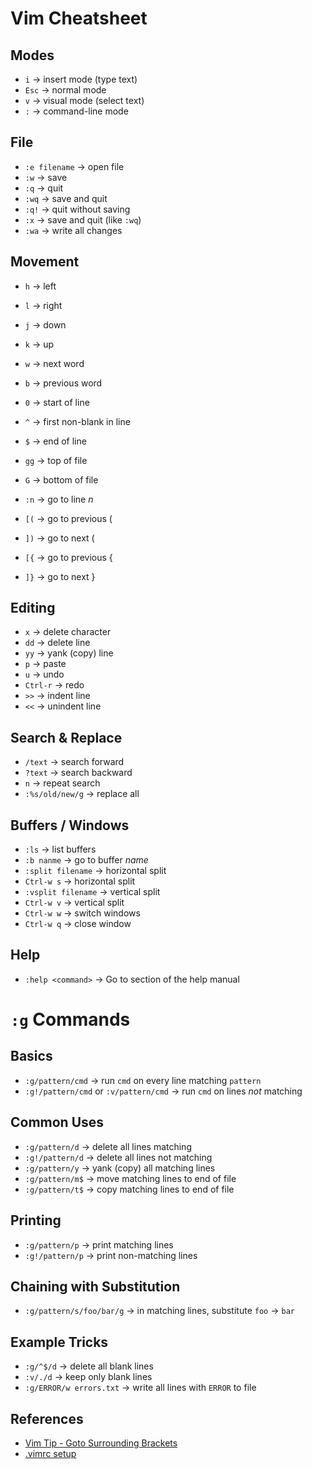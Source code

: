 # Vim Cheatsheet

## Modes
- `i` → insert mode (type text)
- `Esc` → normal mode
- `v` → visual mode (select text)
- `:` → command-line mode

## File
- `:e filename` → open file
- `:w` → save
- `:q` → quit
- `:wq` → save and quit
- `:q!` → quit without saving
- `:x` → save and quit (like `:wq`)
- `:wa` → write all changes 

## Movement
- `h` → left
- `l` → right
- `j` → down
- `k` → up
- `w` → next word
- `b` → previous word
- `0` → start of line
- `^` → first non-blank in line
- `$` → end of line
- `gg` → top of file
- `G` → bottom of file
- `:n` → go to line *n*

- `[(` → go to previous (
- `])` → go to next (
- `[{` → go to previous {
- `]}` → go to next }

## Editing
- `x` → delete character
- `dd` → delete line
- `yy` → yank (copy) line
- `p` → paste
- `u` → undo
- `Ctrl-r` → redo
- `>>` → indent line
- `<<` → unindent line

## Search & Replace
- `/text` → search forward
- `?text` → search backward
- `n` → repeat search
- `:%s/old/new/g` → replace all

## Buffers / Windows
- `:ls` → list buffers
- `:b nanme` → go to buffer *name*
- `:split filename` → horizontal split
- `Ctrl-w s` → horizontal split
- `:vsplit filename` → vertical split
- `Ctrl-w v` → vertical split
- `Ctrl-w w` → switch windows
- `Ctrl-w q` → close window

## Help
- `:help <command>` → Go to section <commnad> of the help manual

# `:g` Commands

## Basics
- `:g/pattern/cmd` → run `cmd` on every line matching `pattern`
- `:g!/pattern/cmd` or `:v/pattern/cmd` → run `cmd` on lines *not* matching

## Common Uses
- `:g/pattern/d` → delete all lines matching
- `:g!/pattern/d` → delete all lines not matching
- `:g/pattern/y` → yank (copy) all matching lines
- `:g/pattern/m$` → move matching lines to end of file
- `:g/pattern/t$` → copy matching lines to end of file

## Printing
- `:g/pattern/p` → print matching lines
- `:g!/pattern/p` → print non-matching lines

## Chaining with Substitution
- `:g/pattern/s/foo/bar/g` → in matching lines, substitute `foo` → `bar`

## Example Tricks
- `:g/^$/d` → delete all blank lines
- `:v/./d` → keep only blank lines
- `:g/ERROR/w errors.txt` → write all lines with `ERROR` to file


## References

- [Vim Tip - Goto Surrounding Brackets](https://www.youtube.com/watch?v=FuHZAUCsy1I)
- [.vimrc setup](https://vim.fandom.com/wiki/Open_vimrc_file)
